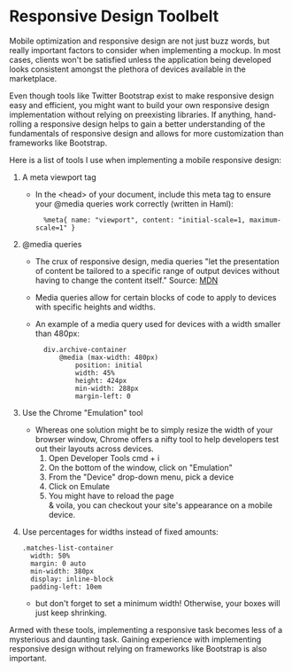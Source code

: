 # Responsive Design Toolbelt
Mobile optimization and responsive design are not just buzz words, but really important factors to consider when implementing a mockup. In most cases, clients won't be satisfied unless the application being developed looks consistent amongst the plethora of devices available in the marketplace.

Even though tools like Twitter Bootstrap exist to make responsive design easy and efficient, you might want to build your own responsive design implementation without relying on preexisting libraries.   If anything, hand-rolling a responsive design helps to gain a better understanding of the fundamentals of responsive design and allows for more customization than frameworks like Bootstrap.

Here is a list of tools I use when implementing a mobile responsive design:

1.  A meta viewport tag
	- In the \<head> of your document, include this meta tag to ensure your @media queries work correctly (written in Haml):
				
			%meta{ name: "viewport", content: "initial-scale=1, maximum-scale=1" }
1. @media queries
	- The crux of responsive design, media queries "let the presentation of content be tailored to a specific range of output devices without having to change the content itself." Source: [MDN](https://developer.mozilla.org/en-US/docs/Web/Guide/CSS/Media_queries) 
	- Media queries allow for certain blocks of code to apply to devices with specific heights and widths.  
	- An example of a media query used for devices with a width smaller than 480px:
		
			div.archive-container
				@media (max-width: 480px)
					position: initial
					width: 45%
					height: 424px
					min-width: 288px
					margin-left: 0
1.  Use the Chrome "Emulation" tool
	- Whereas one solution might be to simply resize the width of your browser window, Chrome offers a nifty tool to help developers test out their layouts across devices. 
		1. Open Developer Tools cmd + i
		1.  On the bottom of the window, click on "Emulation"
		1.  From the "Device" drop-down menu, pick a device
		1.  Click on Emulate
		1.  You might have to reload the page <br>
		& voila, you can checkout your site's appearance on a mobile device.

1.  Use percentages for widths instead of fixed amounts:
	    
	    .matches-list-container
	      width: 50%
	      margin: 0 auto
	      min-width: 380px
	      display: inline-block
	      padding-left: 10em
	- but don't forget to set a minimum width! Otherwise, your boxes will just keep shrinking.

Armed with these tools, implementing a responsive task becomes less of a mysterious and daunting task.  Gaining experience with implementing responsive design without relying on frameworks like Bootstrap is also important. 